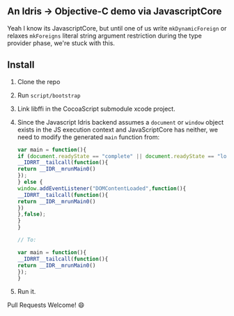 ## An Idris -> Objective-C demo via JavascriptCore

Yeah I know its JavascriptCore, but until one of us write `mkDynamicForeign` or
relaxes `mkForeigns` literal string argument restriction during the type provider phase, we're stuck with
this.

## Install
1. Clone the repo
2. Run `script/bootstrap`
3. Link libffi in the CocoaScript submodule xcode project.
4. Since the Javascript Idris backend assumes a `document` or `window` object exists in the JS execution context and JavaScriptCore has neither, we need to modify the generated `main` function from:

	```js
	var main = function(){
	if (document.readyState == "complete" || document.readyState == "loaded") {
	__IDRRT__tailcall(function(){
	return __IDR__mrunMain0()
	});
	} else {
	window.addEventListener("DOMContentLoaded",function(){
	__IDRRT__tailcall(function(){
	return __IDR__mrunMain0()
	})
	},false);
	}
	}

	// To:

	var main = function(){
	__IDRRT__tailcall(function(){
	return __IDR__mrunMain0()
	});
	}
	```
5. Run it.

Pull Requests Welcome! :smile:
